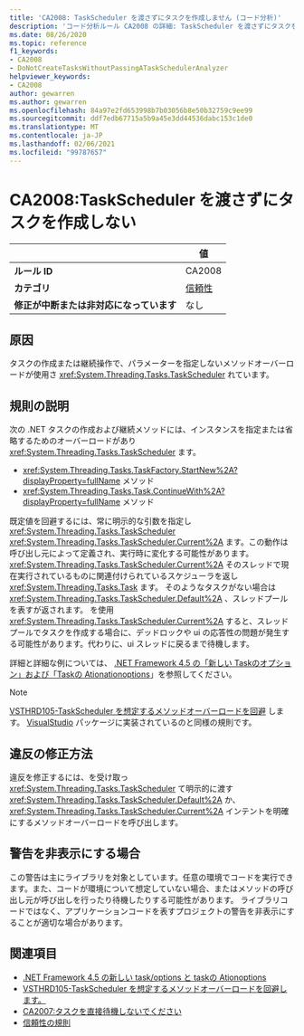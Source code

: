 ```yaml
---
title: 'CA2008: TaskScheduler を渡さずにタスクを作成しません (コード分析)'
description: 'コード分析ルール CA2008 の詳細: TaskScheduler を渡さずにタスクを作成しない'
ms.date: 08/26/2020
ms.topic: reference
f1_keywords:
- CA2008
- DoNotCreateTasksWithoutPassingATaskSchedulerAnalyzer
helpviewer_keywords:
- CA2008
author: gewarren
ms.author: gewarren
ms.openlocfilehash: 84a97e2fd653998b7b03056b8e50b32759c9ee99
ms.sourcegitcommit: ddf7edb67715a5b9a45e3dd44536dabc153c1de0
ms.translationtype: MT
ms.contentlocale: ja-JP
ms.lasthandoff: 02/06/2021
ms.locfileid: "99787657"
---
```

# <a name="ca2008-do-not-create-tasks-without-passing-a-taskscheduler"></a>CA2008:TaskScheduler を渡さずにタスクを作成しない

| | 値 |
|-|-|
| **ルール ID** |CA2008|
| **カテゴリ** |[信頼性](reliability-warnings.md)|
| **修正が中断または非対応になっています** |なし|

## <a name="cause"></a>原因

タスクの作成または継続操作で、パラメーターを指定しないメソッドオーバーロードが使用さ <xref:System.Threading.Tasks.TaskScheduler> れています。

## <a name="rule-description"></a>規則の説明

次の .NET タスクの作成および継続メソッドには、インスタンスを指定または省略するためのオーバーロードがあり <xref:System.Threading.Tasks.TaskScheduler> ます。

- <xref:System.Threading.Tasks.TaskFactory.StartNew%2A?displayProperty=fullName> メソッド
- <xref:System.Threading.Tasks.Task.ContinueWith%2A?displayProperty=fullName> メソッド

既定値を回避するには、常に明示的な引数を指定し <xref:System.Threading.Tasks.TaskScheduler> <xref:System.Threading.Tasks.TaskScheduler.Current%2A> ます。この動作は呼び出し元によって定義され、実行時に変化する可能性があります。 <xref:System.Threading.Tasks.TaskScheduler.Current%2A> そのスレッドで現在実行されているものに関連付けられているスケジューラを返し <xref:System.Threading.Tasks.Task> ます。 そのようなタスクがない場合は <xref:System.Threading.Tasks.TaskScheduler.Default%2A> 、スレッドプールを表すが返されます。 を使用 <xref:System.Threading.Tasks.TaskScheduler.Current%2A> すると、スレッドプールでタスクを作成する場合に、デッドロックや ui の応答性の問題が発生する可能性があります。代わりに、ui スレッドに戻るまで待機します。

詳細と詳細な例については、 [.NET Framework 4.5 の「新しい Taskのオプション」および「Taskの Ationationoptions](https://devblogs.microsoft.com/pfxteam/new-taskcreationoptions-and-taskcontinuationoptions-in-net-4-5/)」を参照してください。

> [!NOTE]
> [VSTHRD105-TaskScheduler を想定するメソッドオーバーロードを回避](https://github.com/microsoft/vs-threading/blob/master/doc/analyzers/VSTHRD105.md) します。 [VisualStudio](https://www.nuget.org/packages/Microsoft.VisualStudio.Threading.Analyzers) パッケージに実装されているのと同様の規則です。

## <a name="how-to-fix-violations"></a>違反の修正方法

違反を修正するには、を受け取っ <xref:System.Threading.Tasks.TaskScheduler> て明示的に渡す <xref:System.Threading.Tasks.TaskScheduler.Default%2A> か、 <xref:System.Threading.Tasks.TaskScheduler.Current%2A> インテントを明確にするメソッドオーバーロードを呼び出します。

## <a name="when-to-suppress-warnings"></a>警告を非表示にする場合

この警告は主にライブラリを対象としています。任意の環境でコードを実行できます。また、コードが環境について想定していない場合、またはメソッドの呼び出し元が呼び出しを行ったり待機したりする可能性があります。 ライブラリコードではなく、アプリケーションコードを表すプロジェクトの警告を非表示にすることが適切な場合があります。

## <a name="see-also"></a>関連項目

- [.NET Framework 4.5 の新しい task/options と taskの Ationoptions](https://devblogs.microsoft.com/pfxteam/new-taskcreationoptions-and-taskcontinuationoptions-in-net-4-5/)
- [VSTHRD105-TaskScheduler を想定するメソッドオーバーロードを回避します。](https://github.com/microsoft/vs-threading/blob/master/doc/analyzers/VSTHRD105.md)
- [CA2007:タスクを直接待機しないでください](ca2007.md)
- [信頼性の規則](reliability-warnings.md)
